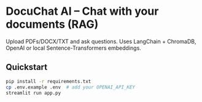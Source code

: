 # DocuChat AI – Chat with your documents (RAG)

Upload PDFs/DOCX/TXT and ask questions. Uses LangChain + ChromaDB, OpenAI or local Sentence-Transformers embeddings.

## Quickstart
```bash
pip install -r requirements.txt
cp .env.example .env  # add your OPENAI_API_KEY
streamlit run app.py